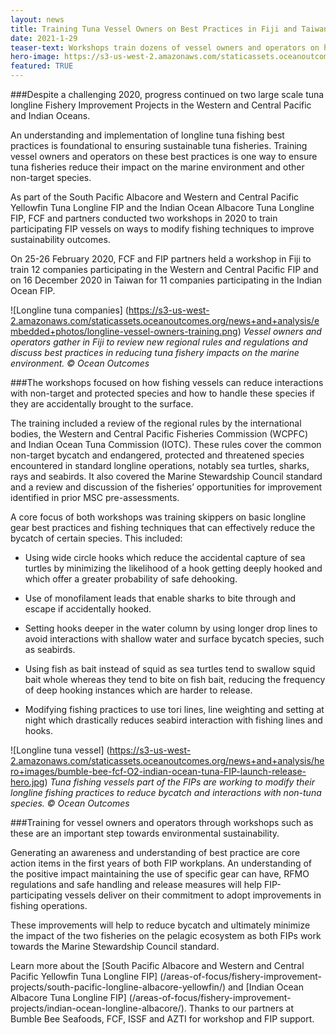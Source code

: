 ```yaml
---
layout: news
title: Training Tuna Vessel Owners on Best Practices in Fiji and Taiwan
date: 2021-1-29
teaser-text: Workshops train dozens of vessel owners and operators on how to reduce fishery interactions with non-target and protected species.
hero-image: https://s3-us-west-2.amazonaws.com/staticassets.oceanoutcomes.org/news+and+analysis/hero+images/tuna-longline-workshop-trainings-hero.png
featured: TRUE
---
```

###Despite a challenging 2020, progress continued on two large scale tuna longline Fishery Improvement Projects in the Western and Central Pacific and Indian Oceans.

An understanding and implementation of longline tuna fishing best practices is foundational to ensuring sustainable tuna fisheries. Training vessel owners and operators on these best practices is one way to ensure tuna fisheries reduce their impact on the marine environment and other non-target species.

As part of the South Pacific Albacore and Western and Central Pacific Yellowfin Tuna Longline FIP and the Indian Ocean Albacore Tuna Longline FIP, FCF and partners conducted two workshops in 2020 to train participating FIP vessels on ways to modify fishing techniques to improve sustainability outcomes.

On 25-26 February 2020, FCF and FIP partners held a workshop in Fiji to train 12 companies participating in the Western and Central Pacific FIP and on 16 December 2020 in Taiwan for 11 companies participating in the Indian Ocean FIP.

![Longline tuna companies]
(https://s3-us-west-2.amazonaws.com/staticassets.oceanoutcomes.org/news+and+analysis/embedded+photos/longline-vessel-owners-training.png)
*Vessel owners and operators gather in Fiji to review new regional rules and regulations and discuss best practices in reducing tuna fishery impacts on the marine environment. © Ocean Outcomes*

###The workshops focused on how fishing vessels can reduce interactions with non-target and protected species and how to handle these species if they are accidentally brought to the surface.

The training included a review of the regional rules by the international bodies, the Western and Central Pacific Fisheries Commission (WCPFC) and Indian Ocean Tuna Commission (IOTC). These rules cover the common non-target bycatch and endangered, protected and threatened species encountered in standard longline operations, notably sea turtles, sharks, rays and seabirds. It also covered the Marine Stewardship Council standard and a review and discussion of the fisheries’ opportunities for improvement identified in prior MSC pre-assessments.

A core focus of both workshops was training skippers on basic longline gear best practices and fishing techniques that can effectively reduce the bycatch of certain species. This included:

* Using wide circle hooks which reduce the accidental capture of sea turtles by minimizing the likelihood of a hook getting deeply hooked and which offer a greater probability of safe dehooking.  

* Use of monofilament leads that enable sharks to bite through and escape if accidentally hooked.  

* Setting hooks deeper in the water column by using longer drop lines to avoid interactions with shallow water and surface bycatch species, such as seabirds.  

* Using fish as bait instead of squid as sea turtles tend to swallow squid bait whole whereas they tend to bite on fish bait, reducing the frequency of deep hooking instances which are harder to release.  

* Modifying fishing practices to use tori lines, line weighting and setting at night which drastically reduces seabird interaction with fishing lines and hooks.  

![Longline tuna vessel]
(https://s3-us-west-2.amazonaws.com/staticassets.oceanoutcomes.org/news+and+analysis/hero+images/bumble-bee-fcf-O2-indian-ocean-tuna-FIP-launch-release-hero.jpg)
*Tuna fishing vessels part of the FIPs are working to modify their longline fishing practices to reduce bycatch and interactions with non-tuna species. © Ocean Outcomes*

###Training for vessel owners and operators through workshops such as these are an important step towards environmental sustainability.

Generating an awareness and understanding of best practice are core action items in the first years of both FIP workplans. An understanding of the positive impact maintaining the use of specific gear can have, RFMO regulations and safe handling and release measures will help FIP-participating vessels deliver on their commitment to adopt improvements in fishing operations.

These improvements will help to reduce bycatch and ultimately minimize the impact of the two fisheries on the pelagic ecosystem as both FIPs work towards the Marine Stewardship Council standard.

Learn more about the [South Pacific Albacore and Western and Central Pacific Yellowfin Tuna Longline FIP] (/areas-of-focus/fishery-improvement-projects/south-pacific-longline-albacore-yellowfin/) and [Indian Ocean Albacore Tuna Longline FIP] (/areas-of-focus/fishery-improvement-projects/indian-ocean-longline-albacore/). Thanks to our partners at Bumble Bee Seafoods, FCF, ISSF and AZTI for workshop and FIP support.
